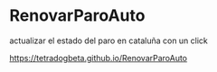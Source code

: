 # RenovarParoAuto
actualizar el estado del paro en cataluña con un click



https://tetradogbeta.github.io/RenovarParoAuto
